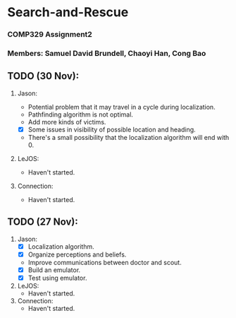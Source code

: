 # Search-and-Rescue
### COMP329 Assignment2

### Members: Samuel David Brundell, Chaoyi Han, Cong Bao

## TODO (30 Nov):
1. Jason:
    * Potential problem that it may travel in a cycle during localization.
    * Pathfinding algorithm is not optimal.
    * Add more kinds of victims.
    * [X] Some issues in visibility of possible location and heading.
    * There's a small possibility that the localization algorithm will end with 0.

2. LeJOS:
    * Haven't started.

3. Connection:
    * Haven't started.

## TODO (27 Nov):
1. Jason:
    * [X] Localization algorithm.
    * [X] Organize perceptions and beliefs.
    * Improve communications between doctor and scout.
    * [X] Build an emulator.
    * [X] Test using emulator.
2. LeJOS:
    * Haven't started.
3. Connection:
    * Haven't started.